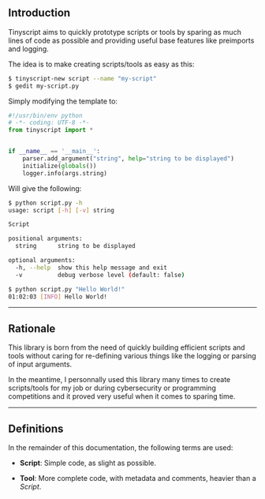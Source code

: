## Introduction

Tinyscript aims to quickly prototype scripts or tools by sparing as much lines of code as possible and providing useful base features like preimports and logging.

The idea is to make creating scripts/tools as easy as this:

```sh
$ tinyscript-new script --name "my-script"
$ gedit my-script.py
```

Simply modifying the template to:

```python
#!/usr/bin/env python
# -*- coding: UTF-8 -*-
from tinyscript import *


if __name__ == '__main__':
    parser.add_argument("string", help="string to be displayed")
    initialize(globals())
    logger.info(args.string)
```

Will give the following:

```sh
$ python script.py -h
usage: script [-h] [-v] string

Script

positional arguments:
  string      string to be displayed

optional arguments:
  -h, --help  show this help message and exit
  -v          debug verbose level (default: false)

$ python script.py "Hello World!"
01:02:03 [INFO] Hello World!
```

-----

## Rationale

This library is born from the need of quickly building efficient scripts and tools without caring for re-defining various things like the logging or parsing of input arguments.

In the meantime, I personnally used this library many times to create scripts/tools for my job or during cybersecurity or programming competitions and it proved very useful when it comes to sparing time.

-----

## Definitions

In the remainder of this documentation, the following terms are used:

- **Script**: Simple code, as slight as possible.

- **Tool**: More complete code, with metadata and comments, heavier than a *Script*.
